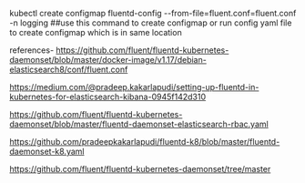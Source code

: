 kubectl create configmap fluentd-config --from-file=fluent.conf=fluent.conf -n logging  ##use this command to create configmap or run config yaml file to create configmap which is in same location

references-
https://github.com/fluent/fluentd-kubernetes-daemonset/blob/master/docker-image/v1.17/debian-elasticsearch8/conf/fluent.conf

https://medium.com/@pradeep.kakarlapudi/setting-up-fluentd-in-kubernetes-for-elasticsearch-kibana-0945f142d310

https://github.com/fluent/fluentd-kubernetes-daemonset/blob/master/fluentd-daemonset-elasticsearch-rbac.yaml

https://github.com/pradeepkakarlapudi/fluentd-k8/blob/master/fluentd-daemonset-k8.yaml

https://github.com/fluent/fluentd-kubernetes-daemonset/tree/master


